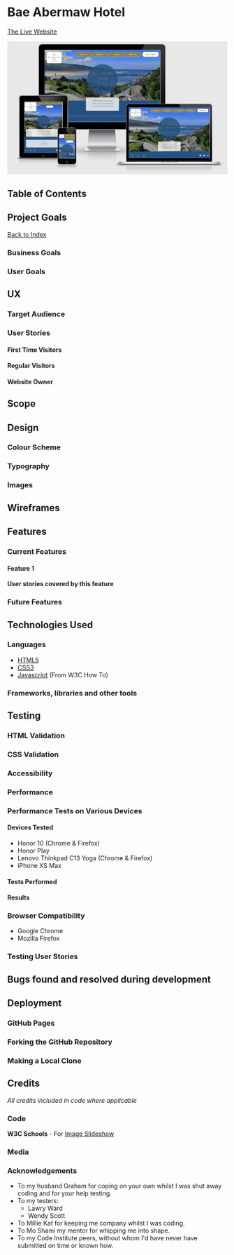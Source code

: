 # Bae Abermaw Hotel

[The Live Website](https://martinbannister.github.io/CI_MS1_BaeAbermawHotel/)

![Mockup](https://github.com/martinbannister/CI_MS1_BaeAbermawHotel/blob/master/docs/mockup/mockup.png)

## Table of Contents

## Project Goals
[Back to Index](#table-of-contents)
### Business Goals
### User Goals

## UX
### Target Audience
### User Stories
#### First Time Visitors
#### Regular Visitors
#### Website Owner

## Scope
## Design
### Colour Scheme
### Typography
### Images

## Wireframes

## Features
### Current Features
#### Feature 1
**User stories covered by this feature**


### Future Features

## Technologies Used

### Languages
- [HTML5](https://en.wikipedia.org/wiki/CSS)
- [CSS3](https://en.wikipedia.org/wiki/CSS)
- [Javascript](https://en.wikipedia.org/wiki/JavaScript) (From W3C How To)

### Frameworks, libraries and other tools

## Testing

### HTML Validation

### CSS Validation

### Accessibility

### Performance

### Performance Tests on Various Devices

#### Devices Tested
- Honor 10 (Chrome & Firefox)
- Honor Play
- Lenovo Thinkpad C13 Yoga (Chrome & Firefox)
- iPhone XS Max

#### Tests Performed

#### Results

### Browser Compatibility
- Google Chrome
- Mozilla Firefox

### Testing User Stories

## Bugs found and resolved during development

## Deployment

### GitHub Pages

### Forking the GitHub Repository

### Making a Local Clone

## Credits
*All credits included in code where applicable*

### Code
**W3C Schools** - For [Image Slideshow](https://www.w3schools.com/howto/howto_js_slideshow.asp)

### Media

### Acknowledgements

- To my husband Graham for coping on your own whilst I was shut away coding and for your help testing.
- To my testers:
    - Lawry Ward
    - Wendy Scott
- To Millie Kat for keeping me company whilst I was coding.
- To Mo Shami my mentor for whipping me into shape.
- To my Code Institute peers, without whom I'd have never have submitted on time or known how.